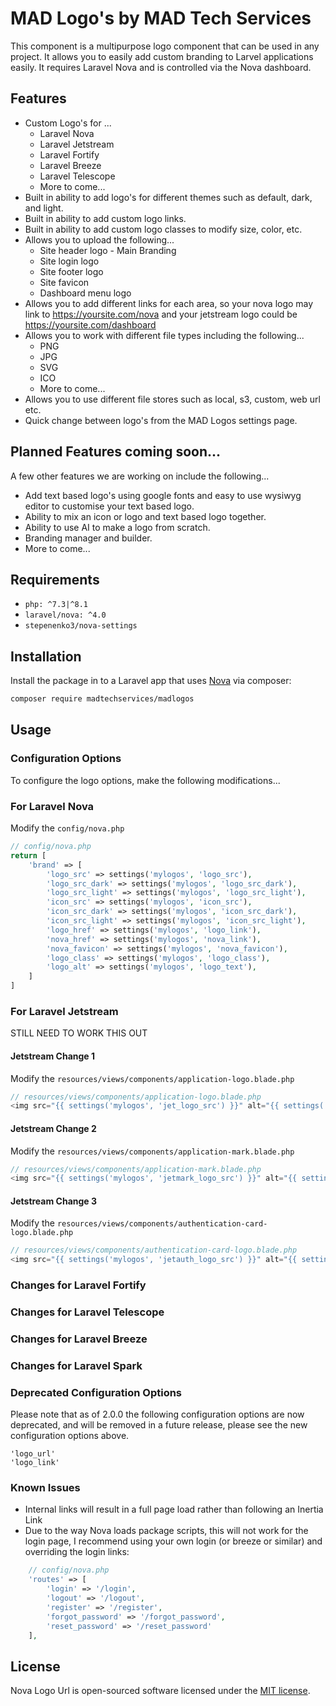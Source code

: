# MAD Logo's by MAD Tech Services
This component is a multipurpose logo component that can be used in any project. It allows you to easily add custom branding to Larvel applications easily. It requires Laravel Nova and is controlled via the Nova dashboard.

## Features
+ Custom Logo's for ...
  + Laravel Nova
  + Laravel Jetstream
  + Laravel Fortify
  + Laravel Breeze
  + Laravel Telescope
  + More to come...
+ Built in ability to add logo's for different themes such as default, dark, and light.
+ Built in ability to add custom logo links.
+ Built in ability to add custom logo classes to modify size, color, etc.
+ Allows you to upload the following...
  + Site header logo - Main Branding
  + Site login logo
  + Site footer logo
  + Site favicon
  + Dashboard menu logo
+ Allows you to add different links for each area, so your nova logo may link to https://yoursite.com/nova and your jetstream logo could be https://yoursite.com/dashboard
+ Allows you to work with different file types including the following...
  + PNG
  + JPG
  + SVG
  + ICO
  + More to come...
+ Allows you to use different file stores such as local, s3, custom, web url etc.
+ Quick change between logo's from the MAD Logos settings page.

## Planned Features coming soon...
A few other features we are working on include the following...
+ Add text based logo's using google fonts and easy to use wysiwyg editor to customise your text based logo.
+ Ability to mix an icon or logo and text based logo together.
+ Ability to use AI to make a logo from scratch.
+ Branding manager and builder.
+ More to come...

## Requirements

- `php: ^7.3|^8.1`
- `laravel/nova: ^4.0`
- `stepenenko3/nova-settings`

## Installation

Install the package in to a Laravel app that uses [Nova](https://nova.laravel.com) via composer:

```bash
composer require madtechservices/madlogos
```

## Usage

### Configuration Options

To configure the logo options, make the following modifications...

### For Laravel Nova

Modify the `config/nova.php`

```php
// config/nova.php
return [
    'brand' => [
        'logo_src' => settings('mylogos', 'logo_src'),
        'logo_src_dark' => settings('mylogos', 'logo_src_dark'),
        'logo_src_light' => settings('mylogos', 'logo_src_light'),
        'icon_src' => settings('mylogos', 'icon_src'),
        'icon_src_dark' => settings('mylogos', 'icon_src_dark'),
        'icon_src_light' => settings('mylogos', 'icon_src_light'),
        'logo_href' => settings('mylogos', 'logo_link'),
        'nova_href' => settings('mylogos', 'nova_link'),
        'nova_favicon' => settings('mylogos', 'nova_favicon'),
        'logo_class' => settings('mylogos', 'logo_class'),
        'logo_alt' => settings('mylogos', 'logo_text'),
    ]
]
```
### For Laravel Jetstream
STILL NEED TO WORK THIS OUT

#### Jetstream Change 1
Modify the `resources/views/components/application-logo.blade.php`

```php
// resources/views/components/application-logo.blade.php
<img src="{{ settings('mylogos', 'jet_logo_src') }}" alt="{{ settings('mylogos', 'jet_logo_text') }}" class="{{ settings('mylogos', 'jet_logo_class') }}" />
```

#### Jetstream Change 2
Modify the `resources/views/components/application-mark.blade.php`

```php
// resources/views/components/application-mark.blade.php
<img src="{{ settings('mylogos', 'jetmark_logo_src') }}" alt="{{ settings('mylogos', 'jetmark_logo_text') }}" class="{{ settings('mylogos', 'jetmark_logo_class') }}" />
```

#### Jetstream Change 3
Modify the `resources/views/components/authentication-card-logo.blade.php`

```php
// resources/views/components/authentication-card-logo.blade.php
<img src="{{ settings('mylogos', 'jetauth_logo_src') }}" alt="{{ settings('mylogos', 'jetauth_logo_text') }}" class="{{ settings('mylogos', 'jetauth_logo_class') }}" />
```

### Changes for Laravel Fortify

### Changes for Laravel Telescope

### Changes for Laravel Breeze

### Changes for Laravel Spark


### Deprecated Configuration Options

Please note that as of 2.0.0 the following configuration options are now deprecated, and will be removed in a future release, please see the new configuration options above.

```
'logo_url'
'logo_link'
```

### Known Issues
- Internal links will result in a full page load rather than following an Inertia Link
- Due to the way Nova loads package scripts, this will not work for the login page, I recommend using your own login (or breeze or similar) and overriding the login links:

```php
    // config/nova.php
    'routes' => [
        'login' => '/login',
        'logout' => '/logout',
        'register' => '/register',
        'forgot_password' => '/forgot_password',
        'reset_password' => '/reset_password'
    ],
```


## License

Nova Logo Url is open-sourced software licensed under the [MIT license](LICENSE.md).
